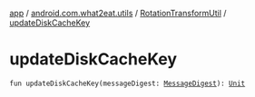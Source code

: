 [app](../../index.md) / [android.com.what2eat.utils](../index.md) / [RotationTransformUtil](index.md) / [updateDiskCacheKey](./update-disk-cache-key.md)

# updateDiskCacheKey

`fun updateDiskCacheKey(messageDigest: `[`MessageDigest`](https://developer.android.com/reference/java/security/MessageDigest.html)`): `[`Unit`](https://kotlinlang.org/api/latest/jvm/stdlib/kotlin/-unit/index.html)